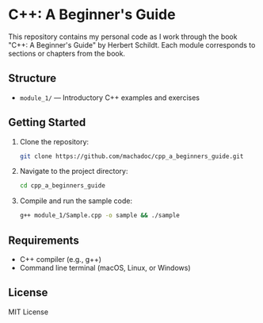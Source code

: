# C++: A Beginner's Guide

This repository contains my personal code as I work through the book "C++: A Beginner's Guide" by Herbert Schildt. Each module corresponds to sections or chapters from the book.

## Structure
- `module_1/` — Introductory C++ examples and exercises

## Getting Started
1. Clone the repository:
   ```sh
   git clone https://github.com/machadoc/cpp_a_beginners_guide.git
   ```
2. Navigate to the project directory:
   ```sh
   cd cpp_a_beginners_guide
   ```
3. Compile and run the sample code:
   ```sh
   g++ module_1/Sample.cpp -o sample && ./sample
   ```

## Requirements
- C++ compiler (e.g., g++)
- Command line terminal (macOS, Linux, or Windows)

## License
MIT License
